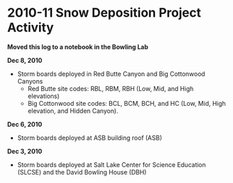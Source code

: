 # 2010-11 Snow Deposition Project Activity

**Moved this log to a notebook in the Bowling Lab**

**Dec 8, 2010**

* Storm boards deployed in Red Butte Canyon and Big Cottonwood Canyons
  * Red Butte site codes: RBL, RBM, RBH (Low, Mid, and High elevations)
  * Big Cottonwood site codes: BCL, BCM, BCH, and HC (Low, Mid, High elevation, and Hidden Canyon).

**Dec 6, 2010**

* Storm boards deployed at ASB building roof (ASB)

**Dec 3, 2010**

* Storm boards deployed at Salt Lake Center for Science Education (SLCSE) and the David Bowling House (DBH)
